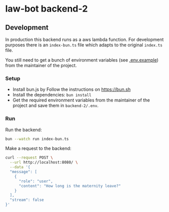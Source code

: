 # law-bot backend-2

## Development
In production this backend runs as a aws lambda function. For development purposes there is an `index-bun.ts` file which adapts to the original `index.ts` file.

You still need to get a bunch of environment variables (see [.env.example](.env.example)) from the maintainer of the project.

### Setup
- Install bun.js by Follow the instructions on https://bun.sh
- Install the dependencies: `bun install`
- Get the required environment variables from the maintainer of the project and save them in `backend-2/.env`.

### Run
Run the backend:
```bash
bun --watch run index-bun.ts
```

Make a request to the backend:
```bash
curl --request POST \
  --url http://localhost:8080/ \
  --data '{
  "message": [
    {
      "role": "user",
      "content": "How long is the maternity leave?"
    }
  ],
  "stream": false
}'
```